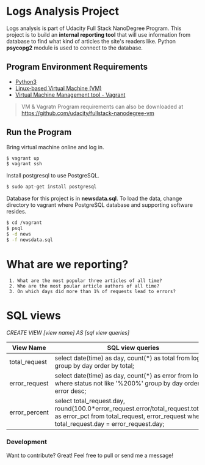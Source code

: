 # Logs Analysis Project
Logs analysis is part of Udacity Full Stack NanoDegree Program.  This project is to build an **internal reporting tool**  that will use information from database to find what kind of articles the site's readers like.  Python **psycopg2** module is used to connect to the database. 

## Program Environment Requirements 
 
  - [Python3](https://www.python.org/downloads/)
  - [Linux-based Virtual Machine (VM)](https://www.virtualbox.org/wiki/Download_Old_Builds) 
  - [Virtual Machine Management tool - Vagrant](https://www.vagrantup.com/downloads.html)
 
 > VM & Vagratn Program requirements can also be downloaded at 
https://github.com/udacity/fullstack-nanodegree-vm


## Run the Program

Bring virtual machine online and log in. 
```sh
$ vagrant up
$ vagrant ssh
```
Install postgresql to use PostgreSQL. 
```sh
$ sudo apt-get install postgresql
```

Database for this project is in **newsdata.sql**. To load the data, change directory to vagrant where PostgreSQL database and supporting software resides.
```sh
$ cd /vagrant 
$ psql
$ -d news
$ -f newsdata.sql
```

# What are we reporting? 
     1. What are the most popular three articles of all time? 
     2. Who are the most poular article authors of all time? 
     3. On which days did more than 1% of requests lead to errors?
 
# SQL views 

*CREATE VIEW  [view name]  AS  [sql view queries]*

| View Name | SQL view queries |
| ------ | ------ |
| total_request| select date(time) as day, count(*) as total from log group by day order by total; 
| error_request | select date(time) as day, count(*) as error from log where status not like '%200%' group by day order by error desc; 
| error_percent | select total_request.day, round(100.0*error_request.error/total_request.total,2) as error_pct from total_request, error_request where total_request.day = error_request.day; |


### Development
 Want to contribute? Great!
 Feel free to pull or send me a message! 

